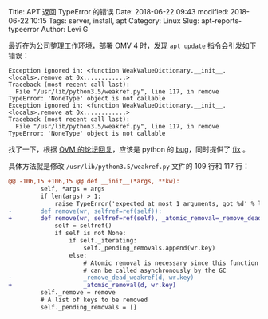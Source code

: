Title: APT 返回 TypeError 的错误
Date: 2018-06-22 09:43
modified: 2018-06-22 10:15
Tags: server, install, apt
Category: Linux
Slug: apt-reports-typeerror
Author: Levi G

最近在为公司整理工作环境，部署 OMV 4 时，发现 `apt update` 指令会引发如下错误：

```text
Exception ignored in: <function WeakValueDictionary.__init__.<locals>.remove at 0x............>
Traceback (most recent call last):
  File "/usr/lib/python3.5/weakref.py", line 117, in remove
TypeError: 'NoneType' object is not callable
Exception ignored in: <function WeakValueDictionary.__init__.<locals>.remove at 0x............>
Traceback (most recent call last):
  File "/usr/lib/python3.5/weakref.py", line 117, in remove
TypeError: 'NoneType' object is not callable
```

找了一下，根据 [OVM 的论坛回复](https://forum.openmediavault.org/index.php/Thread/19658-Upgrade-Debian-9-and-4-x/?postID=154150#post154150)，应该是 python 的 [bug](https://bugs.python.org/issue29519)，同时提供了 [fix](https://github.com/python/cpython/commit/9cd7e17640a49635d1c1f8c2989578a8fc2c1de6) 。

具体方法就是修改 `/usr/lib/python3.5/weakref.py` 文件的 109 行和 117 行：

```diff
@@ -106,15 +106,15 @@ def __init__(*args, **kw):
         self, *args = args
         if len(args) > 1:
             raise TypeError('expected at most 1 arguments, got %d' % len(args))
-        def remove(wr, selfref=ref(self)):
+        def remove(wr, selfref=ref(self), _atomic_removal=_remove_dead_weakref):
             self = selfref()
             if self is not None:
                 if self._iterating:
                     self._pending_removals.append(wr.key)
                 else:
                     # Atomic removal is necessary since this function
                     # can be called asynchronously by the GC
-                    _remove_dead_weakref(d, wr.key)
+                    _atomic_removal(d, wr.key)
         self._remove = remove
         # A list of keys to be removed
         self._pending_removals = []
```

